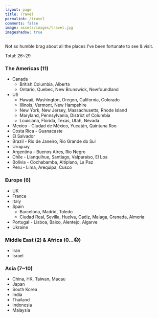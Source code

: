 ```yaml
---
layout: page
title: Travel
permalink: /travel
comments: false
image: assets/images/travel.jpg
imageshadow: true
---
```


Not so humble brag about all the places I've been fortunate to see & visit.

Total: 26~29

### The Americas (11)
- Canada
  - British Columbia, Alberta
  - Ontario, Quebec, New Brunswick, Newfoundland
- US
  - Hawaii, Washington, Oregon, California, Colorado
  - Illinois, Vermont, New Hampshire
  - New York, New Jersey, Massachusetts, Rhode Island
  - Maryland, Pennsylvania, District of Columbia
  - Louisiana, Florida, Texas, Utah, Nevada
- Mexico - Ciudad de México, Yucatán, Quintana Roo
- Costa Rica - Guanacaste
- El Salvador
- Brazil - Rio de Janeiro, Rio Grande do Sul
- Uruguay
- Argentina - Buenos Aires, Rio Negro
- Chile - Llanquihue, Santiago, Valparaíso, El Loa
- Bolivia - Cochabamba, Altiplano, La Paz
- Peru - Lima, Arequipa, Cusco

### Europe (6)
- UK
- France
- Italy
- Spain
  - Barcelona, Madrid, Toledo
  - Ciudad Real, Sevilla, Huelva, Cadiz, Malaga, Granada, Almeria
- Portugal - Lisboa, Baixo, Alentejo, Algarve
- Ukraine

### Middle East (2) & Africa (0...😞)
- Iran
- Israel

### Asia (7~10)
- China, HK, Taiwan,  Macau
- Japan
- South Korea
- India
- Thailand
- Indonesia
- Malaysia

